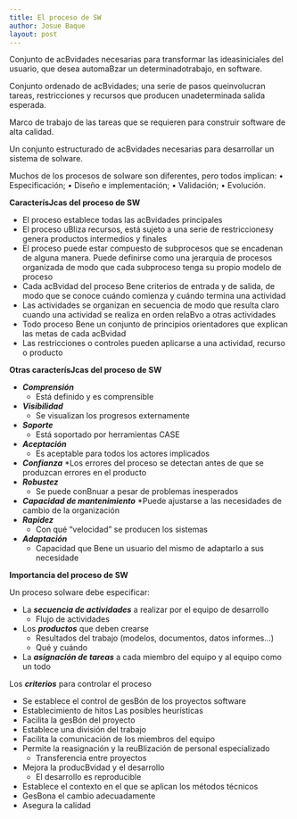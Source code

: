 ```yaml
---
title: El proceso de SW
author: Josue Baque
layout: post
---
```


Conjunto de acBvidades necesarias para transformar las ideasiniciales del usuario, que desea automaBzar un determinadotrabajo, en software.

Conjunto ordenado de acBvidades; una serie de pasos queinvolucran tareas, restricciones y recursos que producen unadeterminada salida esperada.

Marco de trabajo de las tareas que se requieren para construir software de alta calidad.

Un conjunto estructurado de acBvidades necesarias para desarrollar un sistema de soIware.

Muchos de los procesos de soIware son diferentes, pero todos implican:
• Especificación;
• Diseño e implementación;
• Validación;
• Evolución.

**CaracterísJcas del proceso de SW**

* El proceso establece todas las acBvidades principales
* El proceso uBliza recursos, está sujeto a una serie de restriccionesy genera productos intermedios y finales
* El proceso puede estar compuesto de subprocesos que se encadenan de alguna manera. Puede definirse como una jerarquía de procesos organizada de modo que cada subproceso tenga su propio modelo de proceso
* Cada acBvidad del proceso Bene criterios de entrada y de salida, de modo que se conoce cuándo comienza y cuándo termina una actividad
* Las actividades se organizan en secuencia de modo que resulta claro cuando una actividad se realiza en orden relaBvo a otras actividades
* Todo proceso Bene un conjunto de principios orientadores que explican las metas de cada acBvidad
* Las restricciones o controles pueden aplicarse a una actividad, recurso o producto

**Otras caracterísJcas del proceso de SW**
* ***Comprensión***
  * Está definido y es comprensible
* ***Visibilidad***
  * Se visualizan los progresos externamente
* ***Soporte***
  * Está soportado por herramientas CASE
* ***Aceptación***
  * Es aceptable para todos los actores implicados
* ***Confianza***
  *Los errores del proceso se detectan antes de que se produzcan errores en el producto
* ***Robustez***
  * Se puede conBnuar a pesar de problemas inesperados
* ***Capacidad de mantenimiento***
  *Puede ajustarse a las necesidades de cambio de la organización
* ***Rapidez***
  * Con qué “velocidad” se producen los sistemas
* ***Adaptación***
  * Capacidad que Bene un usuario del mismo de adaptarlo a sus necesidade

**Importancia del proceso de SW**

Un proceso soIware debe especificar:
* La ***secuencia de actividades*** a realizar por el equipo de desarrollo
  * Flujo de actividades
* Los ***productos*** que deben crearse
  * Resultados del trabajo (modelos, documentos, datos informes...)
  * Qué y cuándo
* La ***asignación de tareas*** a cada miembro del equipo y al equipo como un todo

Los ***criterios*** para controlar el proceso
* Se establece el control de gesBón de los proyectos software
* Establecimiento de hitos
Las posibles heurísticas
* Facilita la gesBón del proyecto
* Establece una división del trabajo
* Facilita la comunicación de los miembros del equipo
* Permite la reasignación y la reuBlización de personal especializado
  * Transferencia entre proyectos
* Mejora la producBvidad y el desarrollo
  * El desarrollo es reproducible
* Establece el contexto en el que se aplican los métodos técnicos
* GesBona el cambio adecuadamente
* Asegura la calidad











